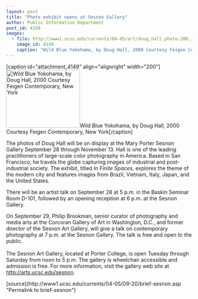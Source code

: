 ```yaml
---
layout: post
title: "Photo exhibit opens at Sesnon Gallery"
author: Public Information Department
post_id: 4150
images:
  - file: http://www1.ucsc.edu/currents/04-05/art/doug_hall_photo.200.jpg
    image_id: 4149
    caption: "Wild Blue Yokohama, by Doug Hall, 2000 Courtesy Feigen Contemporary, New York"
---
```


[caption id="attachment_4149" align="alignright" width="200"]<a href="http://localhost/mysite/wp-content/uploads/2004/09/doug_hall_photo.200.jpg"><img class="size-full wp-image-4149" src="http://localhost/mysite/wp-content/uploads/2004/09/doug_hall_photo.200.jpg" alt="Wild Blue Yokohama, by Doug Hall, 2000 Courtesy Feigen Contemporary, New York" width="200" height="157" /></a>Wild Blue Yokohama, by Doug Hall, 2000 Courtesy Feigen Contemporary, New York[/caption]
<a name="content" id="content"></a>
<p>
  The photos of Doug Hall will be on display at the Mary Porter Sesnon Gallery September 28 through November 13. Hall is one of the leading practitioners of large-scale color photography in America. Based in San Francisco, he travels the globe capturing images of industrial and post-industrial society. The exhibit, titled <i>In Finite Spaces,</i> explores the theme of the modern city and features images from Brazil, Vietnam, Italy, Japan, and the United States.
</p>
<p>
  There will be an artist talk on September 28 at 5 p.m. in the Baskin Seminar Room D-101, followed by an opening reception at 6 p.m. at the Sesnon Gallery.
</p>
<p>
  On September 29, Philip Brookman, senior curator of photography and media arts at the Corcoran Gallery of Art in Washington, D.C., and former director of the Sesnon Art Gallery, will give a talk on contemporary photography at 7 p.m. at the Sesnon Gallery. The talk is free and open to the public.<br>
  <br>
  The Sesnon Art Gallery, located at Porter College, is open Tuesday through Saturday from noon to 5 p.m. The gallery is wheelchair accessible and admission is free. For more information, visit the gallery web site at <a href="http://arts.ucsc.edu/sesnon">http://arts.ucsc.edu/sesnon</a>.
</p>
[source](http://www1.ucsc.edu/currents/04-05/09-20/brief-sesnon.asp "Permalink to brief-sesnon")
